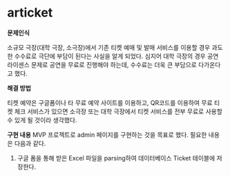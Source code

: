 # articket
**문제인식**

 소규모 극장(대학 극장, 소극장)에서 기존 티켓 예매 및 발매 서비스를 이용할 경우 과도한 수수료로 극단에 부담이 된다는 사실을 알게 되었다. 심지어 대학 극장의 경우 공연 라이센스 문제로 공연을 무료로 진행해야 하는데, 수수료는 더욱 큰 부담으로 다가온다고 했다.

**해결 방법**

 티켓 예약은 구글폼이나 타 무료 예약 사이트를 이용하고, QR코드를 이용하여 무료 티켓 체크 서비스가 있으면 소극장 또는 대학 극장에서 티켓 서비스를 전부 무료로 사용할 수 있게 될 것이라 생각했다.
 
 **구현 내용**
  MVP 프로젝트로 admin 페이지를 구현하는 것을 목표로 했다. 필요한 내용은 다음과 같다.
1. 구글 폼을 통해 받은 Excel 파일을 parsing하여 데이터베이스 Ticket 테이블에 저장한다.
